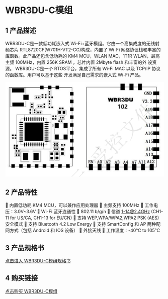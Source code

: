 

# WBR3DU-C模组


## 1 产品描述
WBR3DU-C是一款低功耗嵌入式 Wi-Fi+蓝牙模组。它由一个高集成度的无线射频芯片
RTL8720CF(W701H-VT2-CG)构成，内置了 Wi-Fi 网络协议栈和丰富的库函数。此产品还包含低功耗的 KM4
MCU，WLAN MAC，1T1R WLAN，最高主频 100MHz，内置 256K SRAM ，芯片内置 2Mbyte flash 和丰富的外
设资源。
WBR3DU-C是一个 RTOS平台，集成了所有 Wi-Fi MAC 以及 TCP/IP 协议的函数库。用户可以基于这些
开发满足自己需求的嵌入式 Wi-Fi 产品。

![8720cf](../../assets/images/8720CF/8720cf.png)

## 2 产品特性
 内置低功耗 KM4 MCU，可以兼作应用处理器
 主频支持 100MHz
 工作电压：3.0V~3.6V
 Wi-Fi 蓝牙连通性
 802.11 b/g/n
 信道 1-14@2.4GHz (CH1-11 for US/CA, CH1-13 for EU/CN)
 支持 WEP,WPA/WPA2,WPA2 PSK (AES) 安全模式
 支持 Bluetooth 4.2 Low Energy
 支持 SmartConfig 和 AP 两种配网方式（包括 Android 和 IOS 设备）
 外接天线
 工作温度：-40℃ to 105℃

## 3 产品规格书
[点击进入 WBR3DU-C模组规格书](../../download/8720cf/8720cf_datasheet.md)

## 4 购买链接
[点击购买 WBR3DU-C模组](../../buy_sample/8720cf.md)